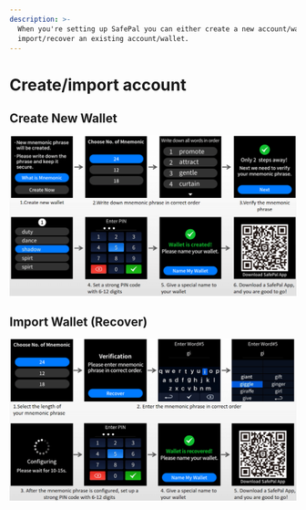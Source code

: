 ```yaml
---
description: >-
  When you're setting up SafePal you can either create a new account/wallet, or
  import/recover an existing account/wallet.
---
```


# Create/import account

## Create New Wallet

![](../../../../.gitbook/assets/image-60.png)

## Import Wallet (Recover)

![](<../../../../.gitbook/assets/image (99).png>)
